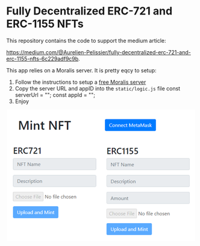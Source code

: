 # Fully Decentralized ERC-721 and ERC-1155 NFTs

This repository contains the code to support the medium article:

https://medium.com/@Aurelien-Pelissier/fully-decentralized-erc-721-and-erc-1155-nfts-6c229adf9c9b.

This app relies on a Moralis server. It is pretty eqcy to setup:
   1) Follow the instructions to setup a [free Moralis server](https://docs.moralis.io/guides/build-a-simple-dapp-in-3-minutes)
   2) Copy the server URL and appID into the `static/logic.js` file
    const serverUrl = "";
    const appId = "";
   3) Enjoy

<p align="center">
  <img src="https://raw.githubusercontent.com/Aurelien-Pelissier/Medium/master/Fully%20Decentralized%20ERC-721%20and%20ERC-1155%20NFTs/Figure1.png" width=500>
</p>
